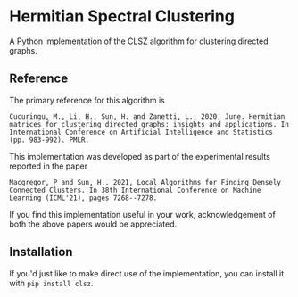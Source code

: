# Hermitian Spectral Clustering

A Python implementation of the CLSZ algorithm for clustering directed graphs.

## Reference

The primary reference for this algorithm is 

```Cucuringu, M., Li, H., Sun, H. and Zanetti, L., 2020, June. Hermitian matrices for clustering directed graphs: insights and applications. In International Conference on Artificial Intelligence and Statistics (pp. 983-992). PMLR.```

This implementation was developed as part of the experimental results reported in the paper

```Macgregor, P and Sun, H.. 2021, Local Algorithms for Finding Densely Connected Clusters. In 38th International Conference on Machine Learning (ICML'21), pages 7268--7278.```

If you find this implementation useful in your work, acknowledgement of both the above papers would be appreciated.

## Installation
If you'd just like to make direct use of the implementation, you can install it with `pip install clsz`.
